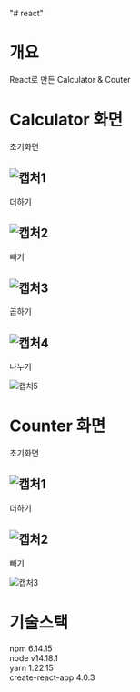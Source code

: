"# react" 

# 개요

React로 만든 Calculator & Couter

# Calculator 화면

초기화면  

![캡처1](https://user-images.githubusercontent.com/55902298/137341846-ecbebf41-d0ba-4c04-ae27-8b98905a4818.PNG)
-----------------------------------------------------------------------------------  
더하기  

![캡처2](https://user-images.githubusercontent.com/55902298/137341849-1ae484ac-746d-4228-ab79-b4dfe826662c.PNG)
-----------------------------------------------------------------------------------  
빼기  

![캡처3](https://user-images.githubusercontent.com/55902298/137341850-bc170ae6-981e-4517-8684-0904e5a009b5.PNG)
-----------------------------------------------------------------------------------  
곱하기  

![캡처4](https://user-images.githubusercontent.com/55902298/137341854-2134e86b-caaf-4a51-92f3-e2ad73ef04ab.PNG)
-----------------------------------------------------------------------------------  
나누기

![캡처5](https://user-images.githubusercontent.com/55902298/137341856-4a23bf80-8eb4-4a66-ae08-8334021b0a15.PNG)


# Counter 화면

초기화면

![캡처1](https://user-images.githubusercontent.com/55902298/137342273-89a3947e-438d-4e29-a185-301da37d977b.PNG)
-----------------------------------------------------------------------------------  
더하기

![캡처2](https://user-images.githubusercontent.com/55902298/137342277-491e7924-c6de-42e3-9db4-8322f8b0b5d5.PNG)
-----------------------------------------------------------------------------------  
빼기

![캡처3](https://user-images.githubusercontent.com/55902298/137342281-29996d4f-188e-4dad-92be-de8d1a78cda9.PNG)

# 기술스택
npm 6.14.15  
node v14.18.1  
yarn 1.22.15  
create-react-app 4.0.3













